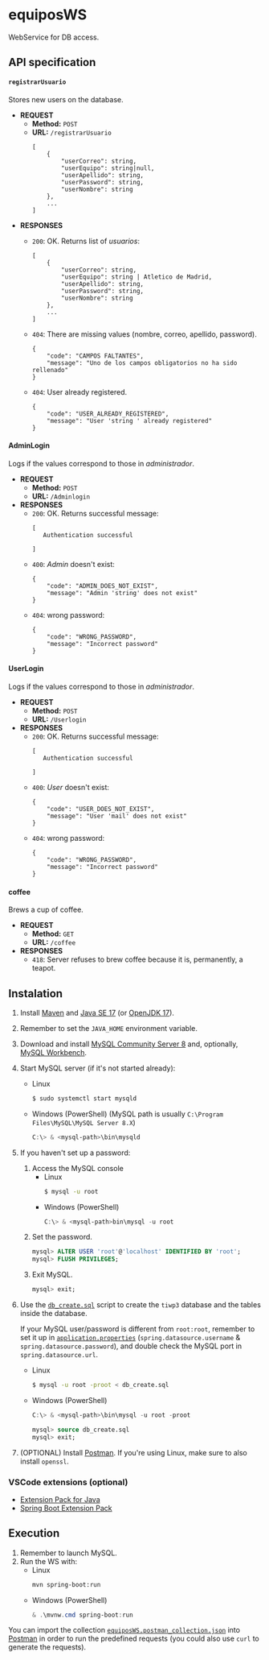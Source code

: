 # equiposWS
WebService for DB access.

## API specification

#### `registrarUsuario`
Stores new users on the database.

- **REQUEST**
    - **Method:** `POST`
    - **URL:** `/registrarUsuario`
        ```
        [
            {
                "userCorreo": string,
                "userEquipo": string|null,
                "userApellido": string,
                "userPassword": string,
                "userNombre": string
            },
            ...
        ]
        ```
- **RESPONSES**
    - `200`: OK. Returns list of _usuarios_:
        ```
        [
            {
                "userCorreo": string,
                "userEquipo": string | Atletico de Madrid,
                "userApellido": string,
                "userPassword": string,
                "userNombre": string
            },
            ...
        ]
        ```
    - `404`: There are missing values (nombre, correo, apellido, password).
        ```
        {
            "code": "CAMPOS FALTANTES",
            "message": "Uno de los campos obligatorios no ha sido rellenado"
        }
        ```

    - `404`: User already registered.
        ```
        {
            "code": "USER_ALREADY_REGISTERED",
            "message": "User 'string ' already registered"
        }
        ```
#### AdminLogin
Logs if the values correspond to those in _administrador_.

- **REQUEST**
    - **Method:** `POST`
    - **URL:** `/Adminlogin`
- **RESPONSES**
    - `200`: OK. Returns successful message:
        ```
        [
           Authentication successful
            
        ]
        ```
    - `400`: _Admin_ doesn't exist:
        ```
        {
            "code": "ADMIN_DOES_NOT_EXIST",
            "message": "Admin 'string' does not exist"
        }
        ```
    - `404`: wrong password:
        ```
        {
            "code": "WRONG_PASSWORD",
            "message": "Incorrect password"
        }
        ```
#### UserLogin
Logs if the values correspond to those in _administrador_.

- **REQUEST**
    - **Method:** `POST`
    - **URL:** `/Userlogin`
- **RESPONSES**
    - `200`: OK. Returns successful message:
        ```
        [
           Authentication successful
            
        ]
        ```
    - `400`: _User_ doesn't exist:
        ```
        {
            "code": "USER_DOES_NOT_EXIST",
            "message": "User 'mail' does not exist"
        }
        ```
    - `404`: wrong password:
        ```
        {
            "code": "WRONG_PASSWORD",
            "message": "Incorrect password"
        }
        ```



#### coffee
Brews a cup of coffee.

- **REQUEST**
    - **Method:** `GET`
    - **URL:** `/coffee`
- **RESPONSES**
    - `418`: Server refuses to brew coffee because it is, permanently, a teapot.



## Instalation
1. Install [Maven](https://maven.apache.org/install.html) and [Java SE 17](https://www.oracle.com/java/technologies/javase/jdk17-archive-downloads.html) (or [OpenJDK 17](https://openjdk.org/projects/jdk/17/)).
2. Remember to set the `JAVA_HOME` environment variable.
3. Download and install [MySQL Community Server 8](https://dev.mysql.com/downloads/mysql/) and, optionally, [MySQL Workbench](https://dev.mysql.com/downloads/workbench/).
4. Start MySQL server (if it's not started already):
    - Linux
        ```bash
        $ sudo systemctl start mysqld
        ```
    - Windows (PowerShell) (MySQL path is usually `C:\Program Files\MySQL\MySQL Server 8.X`)
        ```powershell
        C:\> & <mysql-path>\bin\mysqld
        ```
5. If you haven't set up a password:
    1. Access the MySQL console
        - Linux
            ```bash
            $ mysql -u root
            ```
        - Windows (PowerShell)
            ```powershell
            C:\> & <mysql-path>bin\mysql -u root
            ```
    2. Set the password.
        ```sql
        mysql> ALTER USER 'root'@'localhost' IDENTIFIED BY 'root';
        mysql> FLUSH PRIVILEGES;
        ```
    3. Exit MySQL.
        ```sql
        mysql> exit;
        ```
6. Use the [`db_create.sql`](db_create.sql) script to create the `tiwp3` database and the tables inside the database.

    If your MySQL user/password is different from `root:root`, remember to set it up in [`application.properties`](src/main/resources/application.properties) (`spring.datasource.username` & `spring.datasource.password`), and double check the MySQL port in `spring.datasource.url`.
    - Linux
        ```bash
        $ mysql -u root -proot < db_create.sql
        ```
    - Windows (PowerShell)
        ```powershell
        C:\> & <mysql-path>\bin\mysql -u root -proot
        ```
        ```sql
        mysql> source db_create.sql
        mysql> exit;
        ```
8. (OPTIONAL) Install [Postman](https://www.postman.com/downloads/). If you're using Linux, make sure to also install `openssl`.


### VSCode extensions (optional)
- [Extension Pack for Java](https://marketplace.visualstudio.com/items?itemName=vscjava.vscode-java-pack)
- [Spring Boot Extension Pack](https://marketplace.visualstudio.com/items?itemName=vmware.vscode-boot-dev-pack)



## Execution
1. Remember to launch MySQL.
2. Run the WS with:
    - Linux
        ```bash
        mvn spring-boot:run
        ```
    - Windows (PowerShell)
        ```powershell
        & .\mvnw.cmd spring-boot:run
        ```

You can import the collection [`equiposWS.postman_collection.json`](equiposWS.postman_collection.json) into [Postman](https://www.postman.com/downloads/) in order to run the predefined requests (you could also use `curl` to generate the requests).
